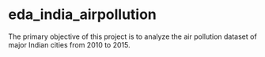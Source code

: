 # eda_india_airpollution
The primary objective of this project is to analyze the air pollution dataset of major Indian cities from 2010 to 2015.
